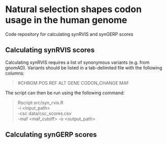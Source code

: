 # Natural selection shapes codon usage in the human genome
 Code repository for calculating synRVIS and synGERP scores

## Calculating synRVIS scores
Calculating synRVIS requires a list of synonymous variants (e.g. from gnomAD). Variants should be listed in a tab-delimited file with the following columns:  
>#CHROM    POS    REF    ALT    GENE    CODON_CHANGE    MAF


The script can then be run using the following command:
>Rscript src/syn_rvis.R \
>    -i \<input_path> \
>    -csc data/csc_scores.csv \
>    -maf \<maf_cutoff>
>    -o \<output_path>


## Calculating synGERP scores